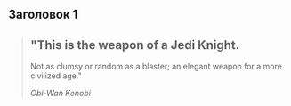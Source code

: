 ## Заголовок 1

> ## "This is the weapon of a Jedi Knight.
>
>  Not as clumsy or random as a blaster; an elegant weapon for a more civilized age."
>
> *Obi-Wan Kenobi*
